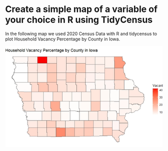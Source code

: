 # Create a simple map of a variable of your choice in R using TidyCensus 
In the following map we used 2020 Census Data with R and tidycensus to plot Household Vacancy Percentage by County in Iowa.

![This is a map I made](Exercise6a.jpeg)
